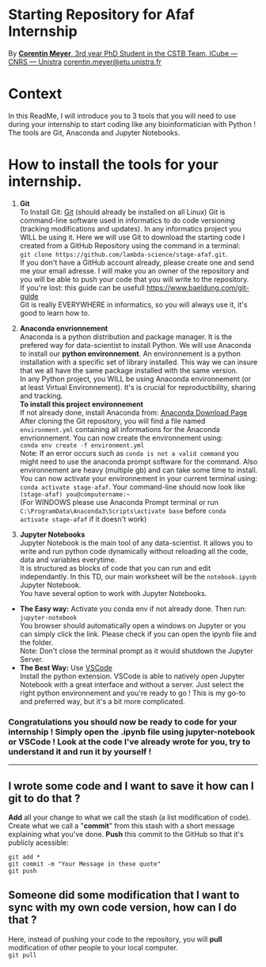 # Starting Repository for Afaf Internship

By [**Corentin Meyer**, 3rd year PhD Student in the CSTB Team, ICube — CNRS — Unistra](https://cmeyer.fr) <corentin.meyer@etu.unistra.fr>

# Context

In this ReadMe, I will introduce you to 3 tools that you will need to use during your internship to start coding like any bioinformatician with Python ! The tools are Git, Anaconda and Jupyter Notebooks.

# How to install the tools for your internship.

1. **Git**  
   To Install Git: [Git](https://git-scm.com/downloads) (should already be installed on all Linux)
   Git is command-line software used in informatics to do code versioning (tracking modifications and updates). In any informatics project you WILL be using it. Here we will use Git to download the starting code I created from a GitHub Repository using the command in a terminal:  
   `git clone https://github.com/lambda-science/stage-afaf.git`.  
   If you don't have a GitHub account already, please create one and send me your email adresse. I will make you an owner of the repository and you will be able to push your code that you will write to the repository.  
   If you're lost: this guide can be usefull https://www.baeldung.com/git-guide  
   Git is really EVERYWHERE in informatics, so you will always use it, it's good to learn how to.

2. **Anaconda envrionnement**  
   Anaconda is a python distribution and package manager. It is the prefered way for data-scientist to install Python. We will use Anaconda to install our **python environnement**. An environnement is a python installation with a specific set of library installed. This way we can insure that we all have the same package installed with the same version.  
   In any Python project, you WILL be using Anaconda environnement (or at least Virtual Environnement). It's is crucial for reproductibility, sharing and tracking.  
   **To install this project environnement**  
   If not already done, install Anaconda from: [Anaconda Download Page](https://www.anaconda.com/products/individual#Downloads)  
   After cloning the Git repository, you will find a file named `environment.yml` containing all informations for the Anaconda envrionnement. You can now create the environnement using:  
   `conda env create -f environment.yml`  
   Note: If an error occurs such as `conda is not a valid command` you might need to use the anaconda prompt software for the command. Also environnement are heavy (multiple gb) and can take some time to install.  
   You can now activate your environnement in your current terminal using:  
   `conda activate stage-afaf`. Your command-line should now look like `(stage-afaf) you@computername:~`  
   (For WINDOWS please use Anaconda Prompt terminal or run `C:\ProgramData\Anaconda3\Scripts\activate base` before `conda activate stage-afaf` if it doesn't work)

3. **Jupyter Notebooks**  
   Jupyter Notebook is the main tool of any data-scientist. It allows you to write and run python code dynamically without reloading all the code, data and variables everytime.  
   It is structured as blocks of code that you can run and edit independantly. In this TD, our main worksheet will be the `notebook.ipynb` Jupyter Notebook.  
   You have several option to work with Jupyter Notebooks.

- **The Easy way:** Activate you conda env if not already done. Then run:  
  `jupyter-notebook`  
  You browser should automatically open a windows on Jupyter or you can simply click the link. Please check if you can open the ipynb file and the folder.  
  Note: Don't close the terminal prompt as it would shutdown the Jupyter Server.
- **The Best Way:** Use [VSCode](https://code.visualstudio.com/)  
  Install the python extension. VSCode is able to natively open Jupyter Notebook with a great interface and without a server. Just select the right python environnement and you're ready to go ! This is my go-to and preferred way, but it's a bit more complicated.

### **Congratulations** you should now be ready to code for your internship ! Simply open the .ipynb file using jupyter-notebook or VSCode ! Look at the code I've already wrote for you, try to understand it and run it by yourself !

---

## I wrote some code and I want to save it how can I git to do that ?

**Add** all your change to what we call the stash (a list modification of code). Create what we call a "**commit**" from this stash with a short message explaining what you've done. **Push** this commit to the GitHub so that it's publicly acessible:

```
git add *
git commit -m "Your Message in these quote"
git push
```

## Someone did some modification that I want to sync with my own code version, how can I do that ?

Here, instead of pushing your code to the repository, you will **pull** modification of other people to your local computer.  
`git pull`
